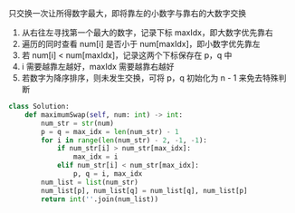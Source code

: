 只交换一次让所得数字最大，即将靠左的小数字与靠右的大数字交换

1. 从右往左寻找第一个最大的数字，记录下标 maxIdx，即大数字优先靠右
2. 遍历的同时查看 num[i] 是否小于 num[maxIdx]，即小数字优先靠左
3. 若 num[i] < num[maxIdx]，记录这两个下标保存在 p，q 中
4. i 需要越靠左越好，maxIdx 需要越靠右越好
5. 若数字为降序排序，则未发生交换，可将 p，q 初始化为 n - 1 来免去特殊判断

```python
class Solution:
    def maximumSwap(self, num: int) -> int:
        num_str = str(num)
        p = q = max_idx = len(num_str) - 1
        for i in range(len(num_str) - 2, -1, -1):
            if num_str[i] > num_str[max_idx]:
                max_idx = i
            elif num_str[i] < num_str[max_idx]:
                p, q = i, max_idx
        num_list = list(num_str)
        num_list[p], num_list[q] = num_list[q], num_list[p]
        return int(''.join(num_list))
```